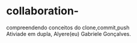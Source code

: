 # collaboration-
compreendendo conceitos do  clone,commit,push  
Ativiade em dupla, Alyere(eu) Gabriele Gonçalves.
